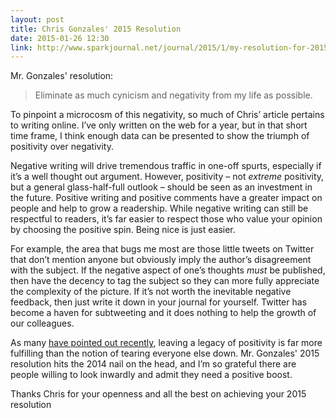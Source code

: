 ```yaml
---
layout: post
title: Chris Gonzales' 2015 Resolution
date: 2015-01-26 12:30
link: http://www.sparkjournal.net/journal/2015/1/my-resolution-for-2015
---
```

 
Mr. Gonzales' resolution:
 
> Eliminate as much cynicism and negativity from my life as possible.
 
To pinpoint a microcosm of this negativity, so much of Chris’ article pertains to writing online. I’ve only written on the web for a year, but in that short time frame, I think enough data can be presented to show the triumph of positivity over negativity.
 
Negative writing will drive tremendous traffic in one-off spurts, especially if it’s a well thought out argument. However, positivity – not *extreme* positivity, but a general glass-half-full outlook – should be seen as an investment in the future. Positive writing and positive comments have a greater impact on people and help to grow a readership. While negative writing can still be respectful to readers, it’s far easier to respect those who value your opinion by choosing the positive spin. Being nice is just easier.

For example, the area that bugs me most are those little tweets on Twitter that don’t mention anyone but obviously imply the author’s disagreement with the subject. If the negative aspect of one’s thoughts *must* be published, then have the decency to tag the subject so they can more fully appreciate the complexity of the picture. If it’s not worth the inevitable negative feedback, then just write it down in your journal for yourself. Twitter has become a haven for subtweeting and it does nothing to help the growth of our colleagues.
 
As many [have pointed out recently](http://www.marco.org/2015/01/05/popular-for-a-day), leaving a legacy of positivity is far more fulfilling than the notion of tearing everyone else down. Mr. Gonzales' 2015 resolution hits the 2014 nail on the head, and I’m so grateful there are people willing to look inwardly and admit they need a positive boost.
 
Thanks Chris for your openness and all the best on achieving your 2015 resolution